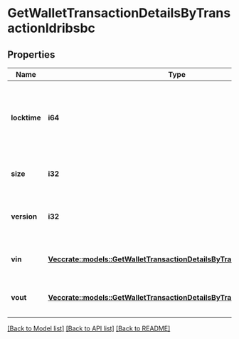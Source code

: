 # GetWalletTransactionDetailsByTransactionIdribsbc

## Properties

Name | Type | Description | Notes
------------ | ------------- | ------------- | -------------
**locktime** | **i64** | Represents the time at which a particular transaction can be added to the blockchain. | 
**size** | **i32** | Represents the total size of this transaction. | 
**version** | **i32** | Represents the transaction version number. | 
**vin** | [**Vec<crate::models::GetWalletTransactionDetailsByTransactionIdribsbcVin>**](GetWalletTransactionDetailsByTransactionIDRIBSBC_vin.md) | Object Array representation of transaction inputs | 
**vout** | [**Vec<crate::models::GetWalletTransactionDetailsByTransactionIdribsbcVout>**](GetWalletTransactionDetailsByTransactionIDRIBSBC_vout.md) | Object Array representation of transaction outputs | 

[[Back to Model list]](../README.md#documentation-for-models) [[Back to API list]](../README.md#documentation-for-api-endpoints) [[Back to README]](../README.md)


